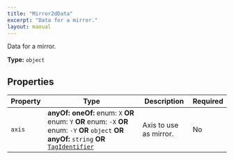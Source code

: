 ```yaml
---
title: "Mirror2dData"
excerpt: "Data for a mirror."
layout: manual
---
```


Data for a mirror.



**Type:** `object`





## Properties

| Property | Type | Description | Required |
|----------|------|-------------|----------|
| `axis` |**anyOf:** **oneOf:** enum: `X` **OR** enum: `Y` **OR** enum: `-X` **OR** enum: `-Y` **OR** `object` **OR** **anyOf:** `string` **OR** [`TagIdentifier`](/docs/kcl/types#tag-identifier)| Axis to use as mirror. | No |



